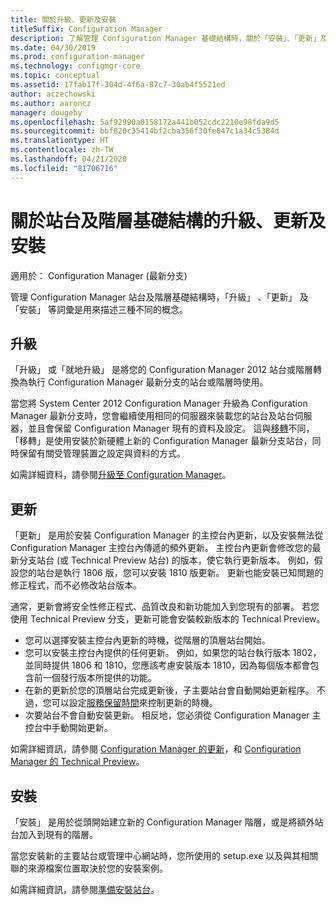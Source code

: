 ```yaml
---
title: 關於升級、更新及安裝
titleSuffix: Configuration Manager
description: 了解管理 Configuration Manager 基礎結構時，關於「安裝」、「更新」及「升級」等詞彙之間的差異。
ms.date: 04/30/2019
ms.prod: configuration-manager
ms.technology: configmgr-core
ms.topic: conceptual
ms.assetid: 17fab17f-304d-4f6a-87c7-30ab4f5521ed
author: aczechowski
ms.author: aaroncz
manager: dougeby
ms.openlocfilehash: 5af92990a0158172a441b052cdc2210e98fda9d5
ms.sourcegitcommit: bbf820c35414bf2cba356f30fe047c1a34c5384d
ms.translationtype: HT
ms.contentlocale: zh-TW
ms.lasthandoff: 04/21/2020
ms.locfileid: "81706716"
---
```

# <a name="about-upgrade-update-and-install-for-site-and-hierarchy-infrastructure"></a>關於站台及階層基礎結構的升級、更新及安裝

適用於：  Configuration Manager (最新分支)

管理 Configuration Manager 站台及階層基礎結構時，「升級」  、「更新」  及「安裝」  等詞彙是用來描述三種不同的概念。

## <a name="upgrade"></a>升級

「升級」  或「就地升級」  是將您的 Configuration Manager 2012 站台或階層轉換為執行 Configuration Manager 最新分支的站台或階層時使用。

當您將 System Center 2012 Configuration Manager 升級為 Configuration Manager 最新分支時，您會繼續使用相同的伺服器來裝載您的站台及站台伺服器，並且會保留 Configuration Manager 現有的資料及設定。  這與[移轉](../migration/migrate-data-between-hierarchies.md)不同，「移轉」是使用安裝於新硬體上新的 Configuration Manager 最新分支站台，同時保留有關受管理裝置之設定與資料的方式。

如需詳細資料，請參閱[升級至 Configuration Manager](../servers/deploy/install/upgrade-to-configuration-manager.md)。



## <a name="update"></a>更新
「更新」  是用於安裝 Configuration Manager 的主控台內更新，以及安裝無法從 Configuration Manager 主控台內傳遞的頻外更新。 主控台內更新會修改您的最新分支站台 (或 Technical Preview 站台) 的版本，使它執行更新版本。 例如，假設您的站台是執行 1806 版，您可以安裝 1810 版更新。 更新也能安裝已知問題的修正程式，而不必修改站台版本。      

通常，更新會將安全性修正程式、品質改良和新功能加入到您現有的部署。 若您使用 Technical Preview 分支，更新可能會安裝較新版本的 Technical Preview。
- 您可以選擇安裝主控台內更新的時機，從階層的頂層站台開始。
- 您可以安裝主控台內提供的任何更新。 例如，如果您的站台執行版本 1802，並同時提供 1806 和 1810，您應該考慮安裝版本 1810，因為每個版本都會包含前一個發行版本所提供的功能。
- 在新的更新於您的頂層站台完成更新後，子主要站台會自動開始更新程序。 不過，您可以設定[服務保留時間](../servers/manage/service-windows.md)來控制更新的時機。
- 次要站台不會自動安裝更新。 相反地，您必須從 Configuration Manager 主控台中手動開始更新。

如需詳細資訊，請參閱 [Configuration Manager 的更新](../servers/manage/updates.md)，和 [Configuration Manager 的 Technical Preview](../get-started/technical-preview.md)。



## <a name="install"></a>安裝
「安裝」  是用於從頭開始建立新的 Configuration Manager 階層，或是將額外站台加入到現有的階層。  

當您安裝新的主要站台或管理中心網站時，您所使用的 setup.exe 以及與其相關聯的來源檔案位置取決於您的安裝案例。

如需詳細資訊，請參閱[準備安裝站台](../servers/deploy/install/prepare-to-install-sites.md)。
